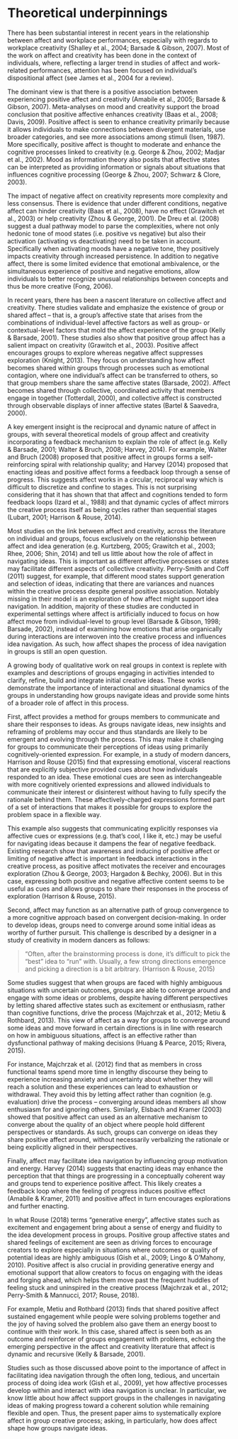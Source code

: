 # Theoretical underpinnings 

There has been substantial interest in recent years in the relationship between affect and workplace performances, especially with regards to workplace creativity (Shalley et al., 2004; Barsade & Gibson, 2007). Most of the work on affect and creativity has been done in the context of individuals, where, reflecting a larger trend in studies of affect and work-related performances, attention has been focused on individual’s dispositional affect (see James et al., 2004 for a review).

The dominant view is that there is a positive association between experiencing positive affect and creativity (Amabile et al., 2005; Barsade & Gibson, 2007). Meta-analyses on mood and creativity support the broad conclusion that positive affective enhances creativity (Baas et al., 2008; Davis, 2009). Positive affect is seen to enhance creativity primarily because it allows individuals to make connections between divergent materials, use broader categories, and see more associations among stimuli (Isen, 1987). More specifically, positive affect is thought to moderate and enhance the cognitive processes linked to creativity (e.g. George & Zhou, 2002; Madjar et al., 2002). Mood as information theory also posits that affective states can be interpreted as providing information or signals about situations that influences cognitive processing (George & Zhou, 2007; Schwarz & Clore, 2003).

The impact of negative affect on creativity represents more complexity and less consensus. There is evidence that under different conditions, negative affect can hinder creativity (Baas et al., 2008), have no effect (Grawitch et al., 2003) or help creativity (Zhou & George, 2001). De Dreu et al. (2008) suggest a dual pathway model to parse the complexities, where not only hedonic tone of mood states (i.e. positive vs negative) but also their activation (activating vs deactivating) need to be taken in account. Specifically when activating moods have a negative tone, they positively impacts creativity through increased persistence. In addition to negative affect, there is some limited evidence that emotional ambivalence, or the simultaneous experience of positive and negative emotions, allow individuals to better recognize unusual relationships between concepts and thus be more creative (Fong, 2006).

In recent years, there has been a nascent literature on collective affect and creativity. There studies validate and emphasize the existence of group or shared affect – that is, a group’s affective state that arises from the combinations of individual-level affective factors as well as group- or contextual-level factors that mold the affect experience of the group (Kelly & Barsade, 2001). These studies also show that positive group affect has a salient impact on creativity (Grawitch et al., 2003). Positive affect encourages groups to explore whereas negative affect suppresses exploration (Knight, 2013). They focus on understanding how affect becomes shared within groups through processes such as emotional contagion, where one individual’s affect can be transferred to others, so that group members share the same affective states (Barsade, 2002). Affect becomes shared through collective, coordinated activity that members engage in together (Totterdall, 2000), and collective affect is constructed through observable displays of inner affective states (Bartel & Saavedra, 2000). 

A key emergent insight is the reciprocal and dynamic nature of affect in groups, with several theoretical models of group affect and creativity incorporating a feedback mechanism to explain the role of affect (e.g. Kelly & Barsade, 2001; Walter & Bruch, 2008; Harvey, 2014). For example, Walter and Bruch (2008) proposed that positive affect in groups forms a self-reinforcing spiral with relationship quality; and Harvey (2014) proposed that enacting ideas and positive affect forms a feedback loop through a sense of progress. This suggests affect works in a circular, reciprocal way which is difficult to discretize and confine to stages. This is not surprising considering that it has shown that that affect and cognitions tended to form feedback loops (Izard et al., 1988) and that dynamic cycles of affect mirrors the creative process itself as being cycles rather than sequential stages (Lubart, 2001; Harrison & Rouse, 2014). 

Most studies on the link between affect and creativity, across the literature on individual and groups, focus exclusively on the relationship between affect and idea generation (e.g. Kurtzberg, 2005; Grawitch et al., 2003; Rhee, 2006; Shin, 2014) and tell us little about how the role of affect in navigating ideas. This is important as different affective processes or states may facilitate different aspects of collective creativity. Perry-Smith and Coff (2011) suggest, for example, that different mood states support generation and selection of ideas, indicating that there are variances and nuances within the creative process despite general positive association. Notably missing in their model is an exploration of how affect might support idea navigation. 
In addition, majority of these studies are conducted in experimental settings where affect is artificially induced to focus on how affect move from individual-level to group level (Barsade & Gibson, 1998; Barsade, 2002), instead of examining how emotions that arise organically during interactions are interwoven into the creative process and influences idea navigation. As such, how affect shapes the process of idea navigation in groups is still an open question. 

A growing body of qualitative work on real groups in context is replete with examples and descriptions of groups engaging in activities intended to clarify, refine, build and integrate initial creative ideas. These works demonstrate the importance of interactional and situational dynamics of the groups in understanding how groups navigate ideas and provide some hints of a broader role of affect in this process.

First, affect provides a method for groups members to communicate and share their responses to ideas. As groups navigate ideas, new insights and reframing of problems may occur and thus standards are likely to be emergent and evolving through the process. This may make it challenging for groups to communicate their perceptions of ideas using primarily cognitively-oriented expression. For example, in a study of modern dancers, Harrison and Rouse (2015) find that expressing emotional, visceral reactions that are explicitly subjective provided cues about how individuals responded to an idea. These emotional cues are seen as interchangeable with more cognitively oriented expressions and allowed individuals to communicate their interest or disinterest without having to fully specify the rationale behind them. These affectively-charged expressions formed part of a set of interactions that makes it possible for groups to explore the problem space in a flexible way. 

This example also suggests that communicating explicitly responses via affective cues or expressions (e.g. that’s cool, I like it, etc.) may be useful for navigating ideas because it dampens the fear of negative feedback. Existing research show that awareness and inducing of positive affect or limiting of negative affect is important in feedback interactions in the creative process, as positive affect motivates the receiver and encourages exploration (Zhou & George, 2003; Hargadon & Bechky, 2006). But in this case, expressing both positive and negative affective content seems to be useful as cues and allows groups to share their responses in the process of exploration (Harrison & Rouse, 2015).

Second, affect may function as an alternative path of group convergence to a more cognitive approach based on convergent decision-making. In order to develop ideas, groups need to converge around some initial ideas as worthy of further pursuit. This challenge is described by a designer in a study of creativity in modern dancers as follows: 
> “Often, after the brainstorming process is done, it’s difficult to pick the “best” idea to “run” with. Usually, a few strong directions emergence and picking a direction is a bit arbitrary. (Harrison & Rouse, 2015)

Some studies suggest that when groups are faced with highly ambiguous situations with uncertain outcomes, groups are able to converge around and engage with some ideas or problems, despite having different perspectives by letting shared affective states such as excitement or enthusiasm, rather than cognitive functions, drive the process (Majchrzak et al., 2012; Metiu & Rothbard, 2013). This view of affect as a way for groups to converge around some ideas and move forward in certain directions is in line with research on how in ambiguous situations, affect is an effective rather than dysfunctional pathway of making decisions (Huang & Pearce, 2015; Rivera, 2015).

For instance, Majchrzak et al. (2012) find that as members in cross functional teams spend more time in lengthy discourse they being to experience increasing anxiety and uncertainty about whether they will reach a solution and these experiences can lead to exhaustion or withdrawal. They avoid this by letting affect rather than cognition (e.g. evaluation) drive the process – converging around ideas members all show enthusiasm for and ignoring others. Similarly, Elsbach and Kramer (2003) showed that positive affect can used as an alternative mechanism to converge about the quality of an object where people hold different perspectives or standards. As such, groups can converge on ideas they share positive affect around, without necessarily verbalizing the rationale or being explicitly aligned in their perspectives. 

Finally, affect may facilitate idea navigation by influencing group motivation and energy. Harvey (2014) suggests that enacting ideas may enhance the perception that that things are progressing in a conceptually coherent way and groups tend to experience positive affect. This likely creates a feedback loop where the feeling of progress induces positive effect (Amabile & Kramer, 2011) and positive affect in turn encourages explorations and further enacting. 

In what Rouse (2018) terms “generative energy”, affective states such as excitement and engagement bring about a sense of energy and fluidity to the idea development process in groups. Positive group affective states and shared feelings of excitement are seen as driving forces to encourage creators to explore especially in situations where outcomes or quality of potential ideas are highly ambiguous (Gish et al., 2009; Lingo & O’Mahony, 2010). Positive affect is also crucial in providing generative energy and emotional support that allow creators to focus on engaging with the ideas and forging ahead, which helps them move past the frequent huddles of feeling stuck and uninspired in the creative process (Majchrzak et al., 2012; Perry-Smith & Mannucci, 2017; Rouse, 2018). 

For example, Metiu and Rothbard (2013) finds that shared positive affect sustained engagement while people were solving problems together and the joy of having solved the problem also gave them an energy boost to continue with their work. In this case, shared affect is seen both as an outcome and reinforcer of groups engagement with problems, echoing the emerging perspective in the affect and creativity literature that affect is dynamic and recursive (Kelly & Barsade, 2001). 

Studies such as those discussed above point to the importance of affect in facilitating idea navigation through the often long, tedious, and uncertain process of doing idea work (Gish et al., 2009), yet how affective processes develop within and interact with idea navigation is unclear. In particular, we know little about how affect support groups in the challenges in navigating ideas of making progress toward a coherent solution while remaining flexible and open. Thus, the present paper aims to systematically explore affect in group creative process; asking, in particularly, how does affect shape how groups navigate ideas. 